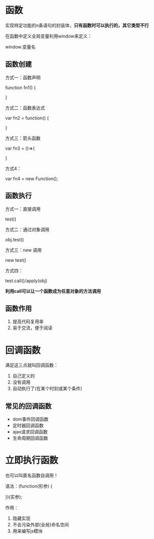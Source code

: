 # 函数

实现特定功能的n条语句的封装体，**只有函数时可以执行的，其它类型不行**

在函数中定义全局变量利用window来定义：

window.变量名

## 函数创建

方式一：函数声明

function fn1() {

}

方式二：函数表达式

var fn2 = function() {

}

方式三：箭头函数

var fn3 = ()=>{

}

方式4：

var fn4 = new Function();

## 函数执行

方式一：直接调用

test()

方式二：通过对象调用

obj.test()

方式三：new 调用

new test()

方式四：

test.call()/apply(obj)

**利用call可以让一个函数成为任意对象的方法调用**

## 函数作用

1. 提高代码复用率
2. 易于交流，便于阅读



# 回调函数

满足这三点就叫回调函数：

1. 自己定义的
2. 没有调用
3. 自动执行了(在某个时刻或某个条件)

## 常见的回调函数

* dom事件回调函数
* 定时器回调函数
* ajax请求回调函数
* 生命周期回调函数



# 立即执行函数

也可以叫匿名函数自调用！

语法：(function(形参) {

})(实参);

作用：

1. 隐藏实现
2. 不会污染外部(全局)命名空间
3. 用来编写js模块

